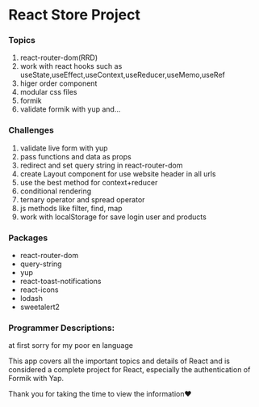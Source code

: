 # React Store Project

### Topics

1. react-router-dom(RRD)
2. work with react hooks such as    useState,useEffect,useContext,useReducer,useMemo,useRef
3. higer order component
4. modular css files
5. formik
6. validate formik with yup
and...

### Challenges

1. validate live form with yup 
2. pass functions and data as props
3. redirect and set query string in react-router-dom
4. create Layout component for use website header in all urls
5. use the best method for context+reducer
6. conditional rendering
7. ternary operator and spread operator
8. js methods like filter, find, map
9. work with localStorage for save login user and products

### Packages
- react-router-dom
- query-string
- yup
- react-toast-notifications
- react-icons
- lodash
- sweetalert2

### Programmer Descriptions:
  at first sorry for my poor en language 
  
  This app covers all the important topics and details of React and is considered a complete project for React, especially the authentication of Formik with Yap.

Thank you for taking the time to view the information❤

